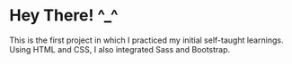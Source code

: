 # Hey There! ^_^

This is the first project in which I practiced my initial self-taught learnings. Using HTML and CSS, I also integrated Sass and Bootstrap.
